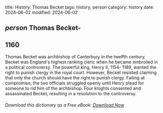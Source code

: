 title: History: Thomas Becket
tags: history, person
category: history
date: 2024-06-02
modified: 2024-06-02

## _person_ Thomas Becket-
 1160
-
Thomas Becket was archbishop of
 Canterbury in the twelfth century. Becket was England's highest
 ranking cleric when he became embroiled in a political
 controversy. The powerful king, Henry II, 1154-
1189,
 wanted
 the right to punish clergy in the royal court. However, Becket
 resisted claiming that only the church should have the right to
 punish clergy. Failing at compromise, the two officials struggled
 openly until Henry plead for someone to rid him of the archbishop.
 Four knights consented and assassinated Becket, resulting in a
 resolution to the controversy.



###### Download *this* dictionary as a Free eBook: [Download Now]({static}static/SerfHistoryDictionary.pdf)

